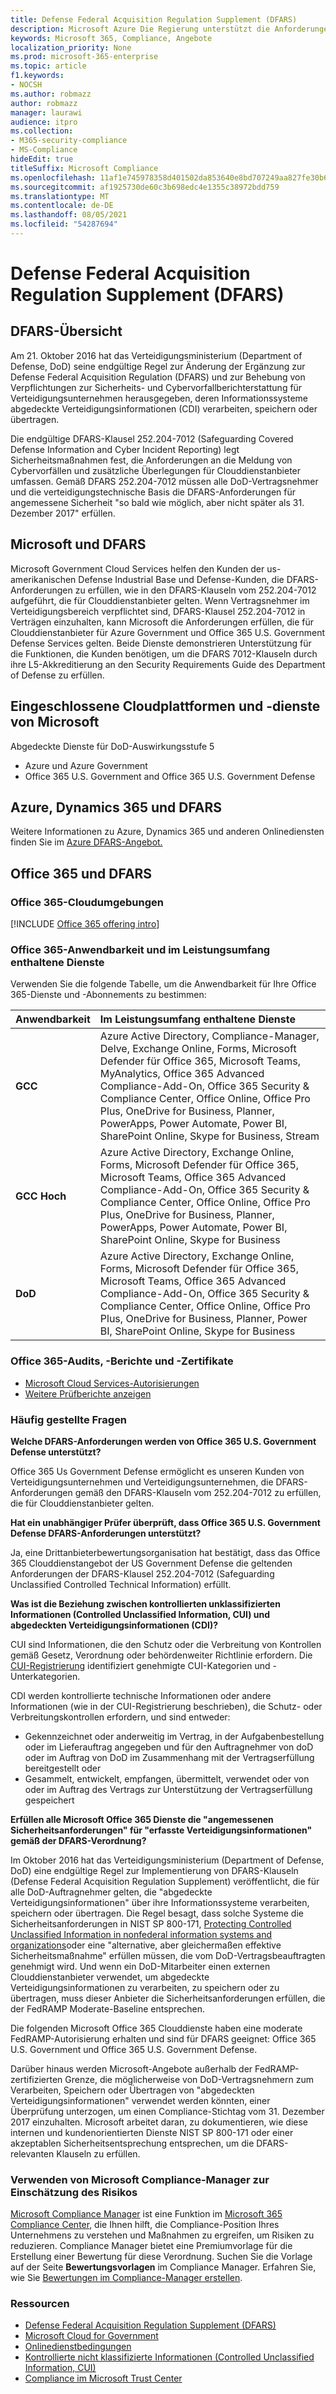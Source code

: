 ```yaml
---
title: Defense Federal Acquisition Regulation Supplement (DFARS)
description: Microsoft Azure Die Regierung unterstützt die Anforderungen der Federal Acquisition Regulation (DFARS).
keywords: Microsoft 365, Compliance, Angebote
localization_priority: None
ms.prod: microsoft-365-enterprise
ms.topic: article
f1.keywords:
- NOCSH
ms.author: robmazz
author: robmazz
manager: laurawi
audience: itpro
ms.collection:
- M365-security-compliance
- MS-Compliance
hideEdit: true
titleSuffix: Microsoft Compliance
ms.openlocfilehash: 11af1e745978358d401502da853640e8bd707249aa827fe30b62813ef44b99d2
ms.sourcegitcommit: af1925730de60c3b698edc4e1355c38972bdd759
ms.translationtype: MT
ms.contentlocale: de-DE
ms.lasthandoff: 08/05/2021
ms.locfileid: "54287694"
---
```

# <a name="defense-federal-acquisition-regulation-supplement-dfars"></a>Defense Federal Acquisition Regulation Supplement (DFARS)

## <a name="dfars-overview"></a>DFARS-Übersicht

Am 21. Oktober 2016 hat das Verteidigungsministerium (Department of Defense, DoD) seine endgültige Regel zur Änderung der Ergänzung zur Defense Federal Acquisition Regulation (DFARS) und zur Behebung von Verpflichtungen zur Sicherheits- und Cybervorfallberichterstattung für Verteidigungsunternehmen herausgegeben, deren Informationssysteme abgedeckte Verteidigungsinformationen (CDI) verarbeiten, speichern oder übertragen.  
  
Die endgültige DFARS-Klausel 252.204-7012 (Safeguarding Covered Defense Information and Cyber Incident Reporting) legt Sicherheitsmaßnahmen fest, die Anforderungen an die Meldung von Cybervorfällen und zusätzliche Überlegungen für Clouddienstanbieter umfassen. Gemäß DFARS 252.204-7012 müssen alle DoD-Vertragsnehmer und die verteidigungstechnische Basis die DFARS-Anforderungen für angemessene Sicherheit "so bald wie möglich, aber nicht später als 31. Dezember 2017" erfüllen.

## <a name="microsoft-and-dfars"></a>Microsoft und DFARS

Microsoft Government Cloud Services helfen den Kunden der us-amerikanischen Defense Industrial Base und Defense-Kunden, die DFARS-Anforderungen zu erfüllen, wie in den DFARS-Klauseln vom 252.204-7012 aufgeführt, die für Clouddienstanbieter gelten. Wenn Vertragsnehmer im Verteidigungsbereich verpflichtet sind, DFARS-Klausel 252.204-7012 in Verträgen einzuhalten, kann Microsoft die Anforderungen erfüllen, die für Clouddienstanbieter für Azure Government und Office 365 U.S. Government Defense Services gelten. Beide Dienste demonstrieren Unterstützung für die Funktionen, die Kunden benötigen, um die DFARS 7012-Klauseln durch ihre L5-Akkreditierung an den Security Requirements Guide des Department of Defense zu erfüllen.  

## <a name="microsoft-in-scope-cloud-platforms--services"></a>Eingeschlossene Cloudplattformen und -dienste von Microsoft

Abgedeckte Dienste für DoD-Auswirkungsstufe 5

- Azure und Azure Government
- Office 365 U.S. Government and Office 365 U.S. Government Defense

## <a name="azure-dynamics-365-and-dfars"></a>Azure, Dynamics 365 und DFARS

Weitere Informationen zu Azure, Dynamics 365 und anderen Onlinediensten finden Sie im [Azure DFARS-Angebot.](/azure/compliance/offerings/offering-dfars)

## <a name="office-365-and-dfars"></a>Office 365 und DFARS

### <a name="office-365-cloud-environments"></a>Office 365-Cloudumgebungen

[!INCLUDE [Office 365 offering intro](../includes/o365-offering-introduction.md)]

### <a name="office-365-applicability-and-in-scope-services"></a>Office 365-Anwendbarkeit und im Leistungsumfang enthaltene Dienste

Verwenden Sie die folgende Tabelle, um die Anwendbarkeit für Ihre Office 365-Dienste und -Abonnements zu bestimmen:

| **Anwendbarkeit** | **Im Leistungsumfang enthaltene Dienste** |
|:------------------|:----------------------|
| **GCC** | Azure Active Directory, Compliance-Manager, Delve, Exchange Online, Forms, Microsoft Defender für Office 365, Microsoft Teams, MyAnalytics, Office 365 Advanced Compliance-Add-On, Office 365 Security & Compliance Center, Office Online, Office Pro Plus, OneDrive for Business, Planner, PowerApps, Power Automate, Power BI, SharePoint Online, Skype for Business, Stream |
| **GCC Hoch** | Azure Active Directory, Exchange Online, Forms, Microsoft Defender für Office 365, Microsoft Teams, Office 365 Advanced Compliance-Add-On, Office 365 Security & Compliance Center, Office Online, Office Pro Plus, OneDrive for Business, Planner, PowerApps, Power Automate, Power BI, SharePoint Online, Skype for Business |
| **DoD** | Azure Active Directory, Exchange Online, Forms, Microsoft Defender für Office 365, Microsoft Teams, Office 365 Advanced Compliance-Add-On, Office 365 Security & Compliance Center, Office Online, Office Pro Plus, OneDrive for Business, Planner, Power BI, SharePoint Online, Skype for Business |

### <a name="office-365-audits-reports-and-certificates"></a>Office 365-Audits, -Berichte und -Zertifikate

- [Microsoft Cloud Services-Autorisierungen](https://marketplace.fedramp.gov/index.html#/products?status=Compliant&sort=productName)
- [Weitere Prüfberichte anzeigen](https://aka.ms/auditreports)

### <a name="frequently-asked-questions"></a>Häufig gestellte Fragen

**Welche DFARS-Anforderungen werden von Office 365 U.S. Government Defense unterstützt?**

Office 365 Us Government Defense ermöglicht es unseren Kunden von Verteidigungsunternehmen und Verteidigungsunternehmen, die DFARS-Anforderungen gemäß den DFARS-Klauseln vom 252.204-7012 zu erfüllen, die für Clouddienstanbieter gelten.

**Hat ein unabhängiger Prüfer überprüft, dass Office 365 U.S. Government Defense DFARS-Anforderungen unterstützt?**

Ja, eine Drittanbieterbewertungsorganisation hat bestätigt, dass das Office 365 Clouddienstangebot der US Government Defense die geltenden Anforderungen der DFARS-Klausel 252.204-7012 (Safeguarding Unclassified Controlled Technical Information) erfüllt.

**Was ist die Beziehung zwischen kontrollierten unklassifizierten Informationen (Controlled Unclassified Information, CUI) und abgedeckten Verteidigungsinformationen (CDI)?**

CUI sind Informationen, die den Schutz oder die Verbreitung von Kontrollen gemäß Gesetz, Verordnung oder behördenweiter Richtlinie erfordern. Die [CUI-Registrierung](https://www.archives.gov/cui/registry/category-list.html) identifiziert genehmigte CUI-Kategorien und -Unterkategorien.

CDI werden kontrollierte technische Informationen oder andere Informationen (wie in der CUI-Registrierung beschrieben), die Schutz- oder Verbreitungskontrollen erfordern, und sind entweder:

- Gekennzeichnet oder anderweitig im Vertrag, in der Aufgabenbestellung oder im Lieferauftrag angegeben und für den Auftragnehmer von doD oder im Auftrag von DoD im Zusammenhang mit der Vertragserfüllung bereitgestellt oder
- Gesammelt, entwickelt, empfangen, übermittelt, verwendet oder von oder im Auftrag des Vertrags zur Unterstützung der Vertragserfüllung gespeichert

**Erfüllen alle Microsoft Office 365 Dienste die "angemessenen Sicherheitsanforderungen" für "erfasste Verteidigungsinformationen" gemäß der DFARS-Verordnung?**

Im Oktober 2016 hat das Verteidigungsministerium (Department of Defense, DoD) eine endgültige Regel zur Implementierung von DFARS-Klauseln (Defense Federal Acquisition Regulation Supplement) veröffentlicht, die für alle DoD-Auftragnehmer gelten, die "abgedeckte Verteidigungsinformationen" über ihre Informationssysteme verarbeiten, speichern oder übertragen. Die Regel besagt, dass solche Systeme die Sicherheitsanforderungen in NIST SP 800-171, [Protecting Controlled Unclassified Information in nonfederal information systems and organizations](https://nvlpubs.nist.gov/nistpubs/SpecialPublications/NIST.SP.800-171.pdf)oder eine "alternative, aber gleichermaßen effektive Sicherheitsmaßnahme" erfüllen müssen, die vom DoD-Vertragsbeauftragten genehmigt wird. Und wenn ein DoD-Mitarbeiter einen externen Clouddienstanbieter verwendet, um abgedeckte Verteidigungsinformationen zu verarbeiten, zu speichern oder zu übertragen, muss dieser Anbieter die Sicherheitsanforderungen erfüllen, die der FedRAMP Moderate-Baseline entsprechen.

Die folgenden Microsoft Office 365 Clouddienste haben eine moderate FedRAMP-Autorisierung erhalten und sind für DFARS geeignet: Office 365 U.S. Government und Office 365 U.S. Government Defense.

Darüber hinaus werden Microsoft-Angebote außerhalb der FedRAMP-zertifizierten Grenze, die möglicherweise von DoD-Vertragsnehmern zum Verarbeiten, Speichern oder Übertragen von "abgedeckten Verteidigungsinformationen" verwendet werden könnten, einer Überprüfung unterzogen, um einen Compliance-Stichtag vom 31. Dezember 2017 einzuhalten. Microsoft arbeitet daran, zu dokumentieren, wie diese internen und kundenorientierten Dienste NIST SP 800-171 oder einer akzeptablen Sicherheitsentsprechung entsprechen, um die DFARS-relevanten Klauseln zu erfüllen.

### <a name="use-microsoft-compliance-manager-to-assess-your-risk"></a>Verwenden von Microsoft Compliance-Manager zur Einschätzung des Risikos

[Microsoft Compliance Manager](/microsoft-365/compliance/compliance-manager) ist eine Funktion im [Microsoft 365 Compliance Center](/microsoft-365/compliance/microsoft-365-compliance-center), die Ihnen hilft, die Compliance-Position Ihres Unternehmens zu verstehen und Maßnahmen zu ergreifen, um Risiken zu reduzieren. Compliance Manager bietet eine Premiumvorlage für die Erstellung einer Bewertung für diese Verordnung. Suchen Sie die Vorlage auf der Seite **Bewertungsvorlagen** im Compliance Manager. Erfahren Sie, wie Sie [Bewertungen im Compliance-Manager erstellen](/microsoft-365/compliance/compliance-manager-assessments).

### <a name="resources"></a>Ressourcen

- [Defense Federal Acquisition Regulation Supplement (DFARS)](https://www.acq.osd.mil/dpap/dars/dfarspgi/current/index.html)
- [Microsoft Cloud for Government](https://enterprise.microsoft.com/industries/government/start-your-microsoft-cloud-for-government-trial-today)
- [Onlinedienstbedingungen](https://www.microsoftvolumelicensing.com/DocumentSearch.aspx?Mode=3&DocumentTypeId=31)
- [Kontrollierte nicht klassifizierte Informationen (Controlled Unclassified Information, CUI)](https://www.archives.gov/cui/registry/category-list)
- [Compliance im Microsoft Trust Center](https://www.microsoft.com/trust-center/compliance/compliance-overview)
